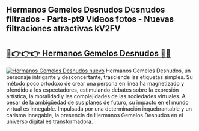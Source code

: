 ## Hermanos Gemelos Desnudos D𝚎sn𝚞dos filtr𝚊dos - Parts-pt9 Vid𝚎os f𝚘tos - N𝚞evas filtr𝚊ciones atr𝚊ctivas kV2FV

# <h2><a href="http://mbczd6.tromn.icu/?c=Hermanos+Gemelos+Desnudos">🔗👉👉👉 Hermanos Gemelos Desnudos 🔗🔗</a></h2>

[![Hermanos Gemelos Desnudos nuevo](https://i.imgur.com/pEAQMta.gif)](http://mbczd6.tromn.icu/?c=Hermanos+Gemelos+Desnudos)
Hermanos Gemelos Desnudos, un personaje intrigante y desconcertante, trasciende las etiquetas simples. Su método poco ortodoxo de crear una persona en línea ha magnetizado y ofendido a los espectadores, estimulando debates sobre la expresión artística, la moralidad y las complejidades de las sociedades virtuales. A pesar de la ambigüedad de sus planes de futuro, su impacto en el mundo virtual es innegable. Impulsada por una determinación inquebrantable y un carisma innegable, la presencia de Hermanos Gemelos Desnudos en el universo digital es transformadora.
